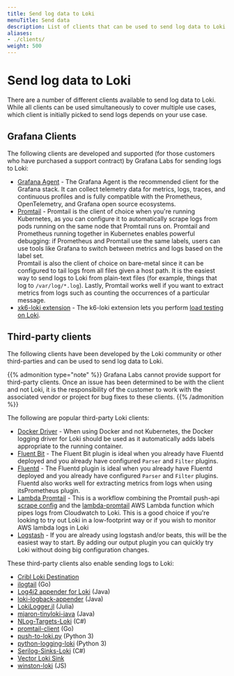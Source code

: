 ```yaml
---
title: Send log data to Loki
menuTitle: Send data
description: List of clients that can be used to send log data to Loki. 
aliases: 
- ./clients/
weight: 500
---
```


# Send log data to Loki

There are a number of different clients available to send log data to Loki.
While all clients can be used simultaneously to cover multiple use cases, which client is initially picked to send logs depends on your use case.

## Grafana Clients

The following clients are developed and supported (for those customers who have purchased a support contract) by Grafana Labs for sending logs to Loki:

- [Grafana Agent](/docs/agent/latest/) - The Grafana Agent is the recommended client for the Grafana stack. It can  collect telemetry data for metrics, logs, traces, and continuous profiles and is fully compatible with the Prometheus, OpenTelemetry, and Grafana open source ecosystems.
- [Promtail](promtail/) - Promtail is the client of choice when you're running Kubernetes, as you can configure it to automatically scrape logs from pods running on the same node that Promtail runs on. Promtail and Prometheus running together in Kubernetes enables powerful debugging: if Prometheus and Promtail use the same labels, users can use tools like Grafana to switch between metrics and logs based on the label set.  
Promtail is also the client of choice on bare-metal since it can be configured to tail logs from all files given a host path. It is the easiest way to send logs to Loki from plain-text files (for example, things that log to `/var/log/*.log`).
Lastly, Promtail works well if you want to extract metrics from logs such as counting the occurrences of a particular message.
- [xk6-loki extension](https://github.com/grafana/xk6-loki) - The k6-loki extension lets you perform [load testing on Loki](k6/).

## Third-party clients

The following clients have been developed by the Loki community or other third-parties and can be used to send log data to Loki.  

{{% admonition type="note" %}}
Grafana Labs cannot provide support for third-party clients. Once an issue has been determined to be with the client and not Loki, it is the responsibility of the customer to work with the associated vendor or project for bug fixes to these clients.
{{% /admonition %}}

The following are popular third-party Loki clients:

- [Docker Driver](docker-driver/) - When using Docker and not Kubernetes, the Docker logging driver for Loki should
be used as it automatically adds labels appropriate to the running container.
- [Fluent Bit](fluentbit/) - The Fluent Bit plugin is ideal when you already have Fluentd deployed
and you already have configured `Parser` and `Filter` plugins.
- [Fluentd](fluentd/) - The Fluentd plugin is ideal when you already have Fluentd deployed
and you already have configured `Parser` and `Filter` plugins. Fluentd also works well for extracting metrics from logs when using itsPrometheus plugin.
- [Lambda Promtail](lambda-promtail/) - This is a workflow combining the Promtail push-api [scrape config](promtail/configuration/#loki_push_api) and the [lambda-promtail](lambda-promtail/) AWS Lambda function which pipes logs from Cloudwatch to Loki. This is a good choice if you're looking to try out Loki in a low-footprint way or if you wish to monitor AWS lambda logs in Loki
- [Logstash](logstash/) - If you are already using logstash and/or beats, this will be the easiest way to start.
By adding our output plugin you can quickly try Loki without doing big configuration changes.

These third-party clients also enable sending logs to Loki:

- [Cribl Loki Destination](https://docs.cribl.io/stream/destinations-loki)
- [ilogtail](https://github.com/alibaba/ilogtail) (Go)
- [Log4j2 appender for Loki](https://github.com/tkowalcz/tjahzi) (Java)
- [loki-logback-appender](https://github.com/loki4j/loki-logback-appender) (Java)
- [LokiLogger.jl](https://github.com/JuliaLogging/LokiLogger.jl) (Julia)
- [mjaron-tinyloki-java](https://github.com/mjfryc/mjaron-tinyloki-java) (Java)
- [NLog-Targets-Loki](https://github.com/corentinaltepe/nlog.loki) (C#)
- [promtail-client](https://github.com/afiskon/promtail-client) (Go)
- [push-to-loki.py](https://github.com/sleleko/devops-kb/blob/master/python/push-to-loki.py) (Python 3)
- [python-logging-loki](https://pypi.org/project/python-logging-loki/) (Python 3)
- [Serilog-Sinks-Loki](https://github.com/JosephWoodward/Serilog-Sinks-Loki) (C#)
- [Vector Loki Sink](https://vector.dev/docs/reference/configuration/sinks/loki/)
- [winston-loki](https://github.com/JaniAnttonen/winston-loki) (JS)
